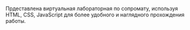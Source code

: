 Прдеставлена виртуальная лабораторная по сопромату, используя HTML, CSS, JavaScript для более удобного и наглядного прохождения работы.
